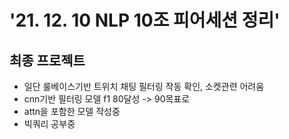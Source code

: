 # '21. 12. 10 NLP 10조 피어세션 정리'

## 최종 프로젝트
- 일단 룰베이스기반 트위치 채팅 필터링 작동 확인, 소켓관련 어려움
- cnn기반 필터링 모델 f1 80달성 -> 90목표로
- attn을 포함한 모델 작성중
- 빅쿼리 공부중